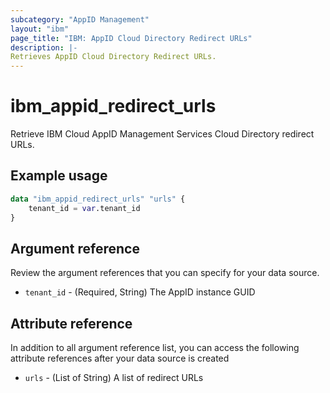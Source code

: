 ```yaml
---
subcategory: "AppID Management"
layout: "ibm"
page_title: "IBM: AppID Cloud Directory Redirect URLs"
description: |-
Retrieves AppID Cloud Directory Redirect URLs.
---
```


# ibm_appid_redirect_urls
Retrieve IBM Cloud AppID Management Services Cloud Directory redirect URLs.

## Example usage

```terraform
data "ibm_appid_redirect_urls" "urls" {
    tenant_id = var.tenant_id   
}
```

## Argument reference
Review the argument references that you can specify for your data source.

- `tenant_id` - (Required, String) The AppID instance GUID

## Attribute reference
In addition to all argument reference list, you can access the following attribute references after your data source is created

- `urls` - (List of String) A list of redirect URLs
